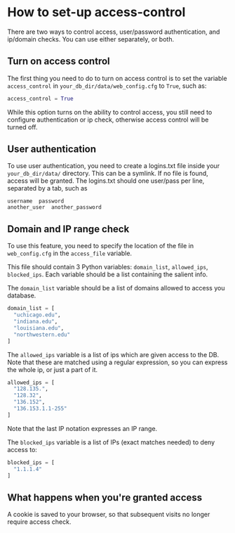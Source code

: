 # How to set-up access-control
There are two ways to control access, user/password authentication, and ip/domain checks. You can use either separately, or both.

## Turn on access control ##
The first thing you need to do to turn on access control is to set 
the variable `access_control` in `your_db_dir/data/web_config.cfg` to `True`, such as:

```Python
access_control = True
```

While this option turns on the ability to control access, you still need to configure authentication or ip check,
otherwise access control will be turned off.

## User authentication ##
To use user authentication, you need to create a logins.txt file inside your `your_db_dir/data/` directory. This can be a symlink.
If no file is found, access will be granted.
The logins.txt should one user/pass per line, separated by a tab, such as

```
username  password
another_user  another_password
```

## Domain and IP range check ##
To use this feature, you need to specify the location of the file in `web_config.cfg` in the `access_file` variable. 

This file should contain 3 Python variables: `domain_list`, `allowed_ips`,
`blocked_ips`. Each variable should be a list containing the salient info.

The `domain_list` variable should be a list of domains allowed to access you database.
```Python
domain_list = [
  "uchicago.edu",
  "indiana.edu",
  "louisiana.edu",
  "northwestern.edu"
] 
```

The `allowed_ips` variable is a list of ips which are given access to the DB. Note that these are 
matched using a regular expression, so you can express the whole ip, or just a part of it.
```Python
allowed_ips = [
  "128.135.",
  "128.32",
  "136.152",
  "136.153.1.1-255"
]
```
Note that the last IP notation expresses an IP range.

The `blocked_ips` variable is a list of IPs (exact matches needed) to deny access to:
```Python
blocked_ips = [
  "1.1.1.4"
]
```

## What happens when you're granted access ##
A cookie is saved to your browser, so that subsequent visits no longer require access check.
